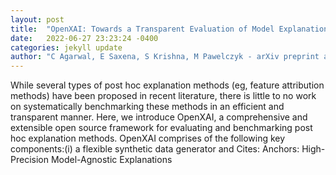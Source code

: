 ```yaml
---
layout: post
title:  "OpenXAI: Towards a Transparent Evaluation of Model Explanations"
date:   2022-06-27 23:23:24 -0400
categories: jekyll update
author: "C Agarwal, E Saxena, S Krishna, M Pawelczyk - arXiv preprint arXiv , 2022"
---
```

While several types of post hoc explanation methods (eg, feature attribution methods) have been proposed in recent literature, there is little to no work on systematically benchmarking these methods in an efficient and transparent manner. Here, we introduce OpenXAI, a comprehensive and extensible open source framework for evaluating and benchmarking post hoc explanation methods. OpenXAI comprises of the following key components:(i) a flexible synthetic data generator and  Cites: Anchors: High-Precision Model-Agnostic Explanations